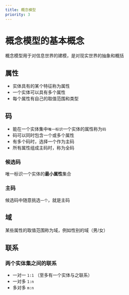 ```yaml
---
title: 概念模型
priority: 3
---
```


# 概念模型的基本概念

概念模型用于对信息世界的建模，是对现实世界的抽象和概括

## 属性

- 实体具有的某个特征称为属性
- 一个实体可以具有多个属性
- 每个属性有自己的取值范围和类型

## 码

- 能在一个实体集中`唯一标识`一个实体的属性称为`码`
- 码可以同时包含一个或多个属性
- 有多个码时，选择一个作为主码
- 所有属性组成主码时，称为全码

### 候选码

唯一标识一个实体的**最小属性**集合

### 主码

候选码中随意挑选`一个`，就是主码

## 域

某些属性的取值范围称为域，例如性别的域（男/女）

## 联系

### 两个实体集之间的联系

- 一对一 `1:1` （至多有一个实体与之联系）
- 一对多 `1:n`
- 多对多 `m:n`
